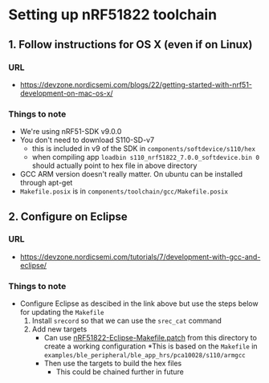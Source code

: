 # Setting up nRF51822 toolchain

## 1. Follow instructions for OS X (even if on Linux)

### URL
* https://devzone.nordicsemi.com/blogs/22/getting-started-with-nrf51-development-on-mac-os-x/

### Things to note
* We're using nRF51-SDK v9.0.0
* You don't need to download S110-SD-v7
	* this is included in v9 of the SDK in `components/softdevice/s110/hex`
	* when compiling app `loadbin s110_nrf51822_7.0.0_softdevice.bin 0` should actually point to hex file in above directory
* GCC ARM version doesn't really matter. On ubuntu can be installed through apt-get
* `Makefile.posix` is in `components/toolchain/gcc/Makefile.posix`

## 2. Configure on Eclipse

### URL
* https://devzone.nordicsemi.com/tutorials/7/development-with-gcc-and-eclipse/

### Things to note
* Configure Eclipse as descibed in the link above but use the steps below for updating the `Makefile` 
	1. Install `srecord` so that we can use the `srec_cat` command
	1. Add new targets
		* Can use [nRF51822-Eclipse-Makefile.patch](nRF51822-Eclipse-Makefile.patch) from this directory to create a working configuration
			*This is based on the `Makefile` in `examples/ble_peripheral/ble_app_hrs/pca10028/s110/armgcc`
		* Then use the targets to build the hex files
			* This could be chained further in future
